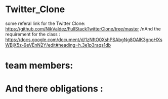 # Twitter_Clone
some referal link for the Twitter Clone: https://github.com/NikValdez/FullStackTwitterClone/tree/master
/nAnd the requirement for the class : https://docs.google.com/document/d/1zNftO0XshPSAbgNg8OAlK3gnoHXsWBjX5z-9eVEnN2Y/edit#heading=h.3e1p3raqs1db
# team members: 
# And there obligations : 
